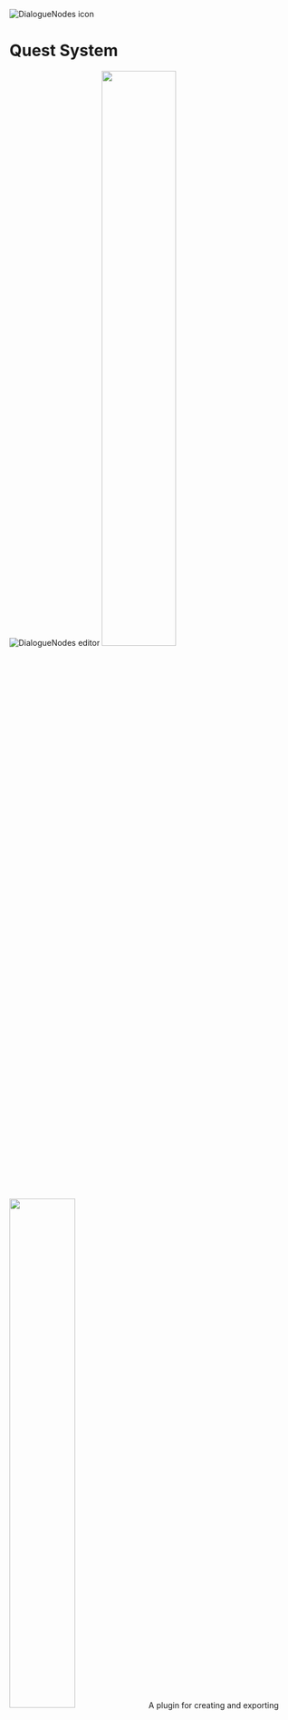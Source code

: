 ![DialogueNodes icon](icon.svg)
# Quest System
![DialogueNodes editor](.screenshots/DN0.png)
<img src='.screenshots/DN1.png' width='51%'/>
<img src='.screenshots/DN2.png' width='48%'/>
A plugin for creating and exporting dialogue trees from within the Godot Editor.
Godot provides all the tools needed to create your own dialogue system, however, for most game developers, this task is tedious and complex. This is where Dialogue Nodes come into the picture. The plugin extends your Godot editor to allow for creating, testing and incorporating branching dialogues in your game.

####
## Installation
1. Search for "Dialogue Nodes" in the Godot AssetLib
2. Install the plugin
3. Enable the plugin from the project settings
4. Done.

Check out [the installation instructions in the wiki](https://github.com/nagidev/DialogueNodes/wiki#installation-and-setup) for further details.

> [!NOTE]
> For installing the plugin directly from this Github repository, you can find the instructions [here](https://github.com/nagidev/DialogueNodes/wiki#install-from-github).

####
## Features
- Simple editor, straight-forward dialogue box
- Dialogue animations with bbcodes
- Conditional dialogues & options
- Support for variables & signals
- Character portraits & colors
- In-editor dialogue previewer
- Localization through `tres` files

####
## Learn more
Read [the wiki](https://github.com/nagidev/DialogueNodes/wiki) to learn how to get started with using the plugin and adding dialogues to your awesome games!

> [!NOTE]
> The wiki is still being updated frequently. Some of the functionalities might not be documented. Please expect more updates soon, and feel free to [contact me](https://twitter.com/NagiDev) if you want to contribute to the documentation. (I could really use some help here lol!)

####
## Known issues
- Using return character in the dialogue results in options not showing up in certain cases
- DialogNodes in the graph have options overflowing outside the edges. This seems to be [a bug introduced in Godot 4.2](https://github.com/godotengine/godot/issues/85558)

If you find any bugs or issues, [report them in the issues page](https://github.com/nagidev/DialogueNodes/issues). Please ensure the same or a similar issues isn't already present before creating your own.

####
## C# Support
The plugin was built using GDscript and has not been tested for a proper C# support. If this plugin does not function well with your C# project, you can check out this project:
[DialogueNodesForCSharp](https://github.com/germanbv/DialogueNodesForCSharp)

----
Dialogue Nodes is distributed under the MIT license. It is completely free forever and does not require any payment of any kind (except maybe cat pictures). However, if you want to support my work, you can buy me a Ko-fi (or send me cat pictures).
<p align='center'><a href='https://ko-fi.com/nagidev'><img src='https://ko-fi.com/img/githubbutton_sm.svg'/></a></p>

